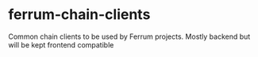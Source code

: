 # ferrum-chain-clients
Common chain clients to be used by Ferrum projects. Mostly backend but will be kept frontend compatible
